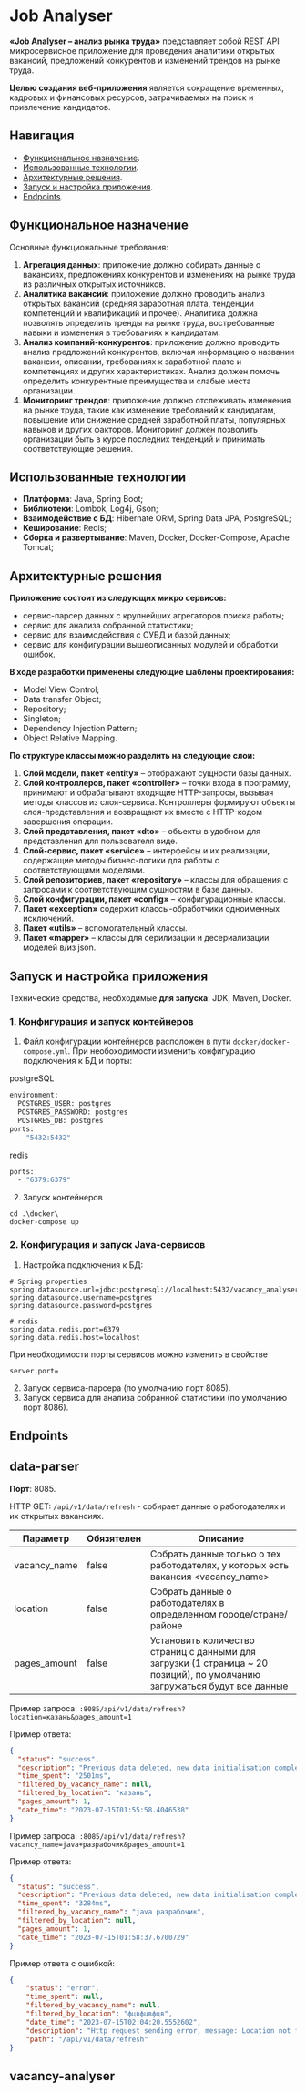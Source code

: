 # Job Analyser

**«Job Analyser – анализ рынка труда»** представляет собой REST API микросервисное приложение для проведения аналитики открытых вакансий, предложений конкурентов
и изменений трендов на рынке труда.

**Целью создания веб-приложения** является сокращение временных, кадровых и финансовых ресурсов, затрачиваемых на поиск и привлечение кандидатов.

## Навигация

- [Функциональное назначение](#functions).
- [Использованные технологии](#tools).
- [Архитектурные решения](#architecture).
- [Запуск и настройка приложения](#starting).
- [Endpoints](#endpoints).


<a name="functions"></a>
## Функциональное назначение

Основные функциональные требования:
1. **Агрегация данных**: приложение должно собирать данные о вакансиях, предложениях конкурентов и изменениях на рынке труда из различных открытых источников.
2. **Аналитика вакансий**: приложение должно проводить анализ открытых вакансий (средняя заработная плата, тенденции компетенций и квалификаций и прочее).
Аналитика должна позволять определить тренды на рынке труда, востребованные навыки и изменения в требованиях к кандидатам.
3. **Анализ компаний-конкурентов**: приложение должно проводить анализ предложений конкурентов, включая информацию о названии вакансии, описании, требованиях к заработной плате и компетенциях и других характеристиках.
Анализ должен помочь определить конкурентные преимущества и слабые места организации.
4. **Мониторинг трендов**: приложение должно отслеживать изменения на рынке труда, такие как изменение требований к кандидатам, повышение или снижение средней заработной платы, популярных навыков и других факторов. Мониторинг должен позволить организации быть в курсе последних тенденций и принимать соответствующие решения.

<a name="tools"></a>
## Использованные технологии

- **Платформа**: Java, Spring Boot;
- **Библиотеки**: Lombok, Log4j, Gson;
- **Взаимодействие с БД**: Hibernate ORM, Spring Data JPA, PostgreSQL;
- **Кеширование**: Redis;
- **Сборка и развертывание**: Maven, Docker, Docker-Compose, Apache Tomcat;

<a name="architecture"></a>
## Архитектурные решения

**Приложение состоит из следующих микро сервисов:**
- сервис-парсер данных с крупнейших агрегаторов поиска работы;
- сервис для анализа собранной статистики;
- сервис для взаимодействия с СУБД и базой данных;
- сервис для конфигурации вышеописанных модулей и обработки ошибок.

**В ходе разработки применены следующие шаблоны проектирования:**
- Model View Control;
- Data transfer Object;
- Repository;
- Singleton;
- Dependency Injection Pattern;
- Object Relative Mapping.

**По структуре классы можно разделить на следующие слои:**
1. **Слой модели, пакет «entity»** – отображают сущности базы данных.
2. **Слой контроллеров, пакет «controller»** – точки входа в программу, принимают и обрабатывают входящие HTTP-запросы,
вызывая методы классов из слоя-сервиса. Контроллеры формируют объекты слоя-представления и возвращают их вместе с HTTP-кодом завершения операции.
3. **Слой представления, пакет «dto»** – объекты в удобном для представления для пользователя виде.
4. **Слой-сервис, пакет «service»** – интерфейсы и их реализации, содержащие методы бизнес-логики для работы с соответствующими моделями.
5. **Слой репозиториев, пакет «repository»** – классы для обращения с запросами к соответствующим сущностям в базе данных.
6. **Слой конфигурации, пакет «config»** – конфигурационные классы.
7. **Пакет «exception»** содержит классы-обработчики одноименных исключений.
8. **Пакет «utils»** – вспомогательный классы.
9. **Пакет «mapper»** – классы для серилизации и десериализации моделей в/из json.

<a name="starting"></a>
## Запуск и настройка приложения

Технические средства, необходимые **для запуска**: JDK, Maven, Docker.

### 1. Конфигурация и запуск контейнеров
1. Файл конфигурации контейнеров расположен в пути `docker/docker-compose.yml`. При необоходимости изменить конфигурацию подключения к БД и порты:

postgreSQL
```dockerfile
environment:
  POSTGRES_USER: postgres
  POSTGRES_PASSWORD: postgres
  POSTGRES_DB: postgres
ports:
  - "5432:5432"
```

redis
```dockerfile
ports:
  - "6379:6379"
```
2. Запуск контейнеров
 ```shell
cd .\docker\
docker-compose up
```

### 2. Конфигурация и запуск Java-сервисов

1. Настройка подключения к БД:
```
# Spring properties
spring.datasource.url=jdbc:postgresql://localhost:5432/vacancy_analyser
spring.datasource.username=postgres
spring.datasource.password=postgres

# redis
spring.data.redis.port=6379
spring.data.redis.host=localhost
```
При необходимости порты сервисов можно изменить в свойстве
```
server.port=
```

2. Запуск сервиса-парсера (по умолчанию порт 8085).
3. Запуск сервиса для анализа собранной статистики (по умолчанию порт 8086).

<a name="endpoints"></a>
## Endpoints

## data-parser
**Порт**: 8085.

HTTP GET: `/api/v1/data/refresh` - собирает данные о работодателях и их открытых вакансиях.

| Параметр     | Обязятелен | Описание                                                                                                                  |
|--------------|------------|---------------------------------------------------------------------------------------------------------------------------|
| vacancy_name | false      | Собрать данные только о тех работодателях, у которых есть вакансия <vacancy_name>                                         |
| location     | false      | Собрать данные о работодателях в определенном городе/стране/районе <location>                                             |
| pages_amount | false      | Установить количество страниц с данными для загрузки (1 страница ~ 20 позиций), по умолчанию загружаться будут все данные |

Пример запроса:
`:8085/api/v1/data/refresh?location=казань&pages_amount=1`

Пример ответа:
```json
{
  "status": "success",
  "description": "Previous data deleted, new data initialisation completed, sorted by location(казань)",
  "time_spent": "2501ms",
  "filtered_by_vacancy_name": null,
  "filtered_by_location": "казань",
  "pages_amount": 1,
  "date_time": "2023-07-15T01:55:58.4046538"
}
```

Пример запроса:
`:8085/api/v1/data/refresh?vacancy_name=java+разрабочик&pages_amount=1`

Пример ответа:
```json
{
  "status": "success",
  "description": "Previous data deleted, new data initialisation completed, sorted by vacancy_name(java разрабочик)",
  "time_spent": "3284ms",
  "filtered_by_vacancy_name": "java разрабочик",
  "filtered_by_location": null,
  "pages_amount": 1,
  "date_time": "2023-07-15T01:58:37.6700729"
}
```

Пример ответа с ошибкой:
```json
{
    "status": "error",
    "time_spent": null,
    "filtered_by_vacancy_name": null,
    "filtered_by_location": "фцвфцвфцв",
    "date_time": "2023-07-15T02:04:20.5552602",
    "description": "Http request sending error, message: Location not found. Response status: 404. Evoked from DataInitializerImpl (fillVacanciesForEmployer)",
    "path": "/api/v1/data/refresh"
}
```

## vacancy-analyser
